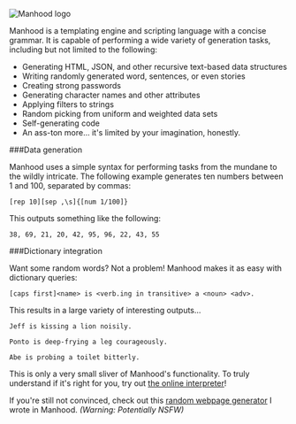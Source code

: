 ![Manhood logo](http://i.imgur.com/EaAUnxV.png)

Manhood is a templating engine and scripting language with a concise grammar. It is capable of performing a wide variety of generation tasks, including but not limited to the following:

* Generating HTML, JSON, and other recursive text-based data structures
* Writing randomly generated word, sentences, or even stories
* Creating strong passwords
* Generating character names and other attributes
* Applying filters to strings
* Random picking from uniform and weighted data sets
* Self-generating code
* An ass-ton more... it's limited by your imagination, honestly.

###Data generation

Manhood uses a simple syntax for performing tasks from the mundane to the wildly intricate. The following example generates ten numbers between 1 and 100, separated by commas:
```
[rep 10][sep ,\s]{[num 1/100]}
```
This outputs something like the following:
```
38, 69, 21, 20, 42, 95, 96, 22, 43, 55
```

###Dictionary integration

Want some random words? Not a problem! Manhood makes it as easy with dictionary queries:
```
[caps first]<name> is <verb.ing in transitive> a <noun> <adv>.
```
This results in a large variety of interesting outputs...
```
Jeff is kissing a lion noisily.
```
```
Ponto is deep-frying a leg courageously.
```
```
Abe is probing a toilet bitterly.
```

This is only a very small sliver of Manhood's functionality. To truly understand if it's right for you, try out [the online interpreter](http://berkin.me/manbox)!

If you're still not convinced, check out this [random webpage generator](http://berkin.me) I wrote in Manhood. *(Warning: Potentially NSFW)*

